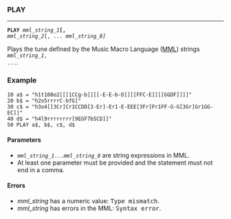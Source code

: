 ### PLAY
***
<code><b>PLAY</b> <var>mml_string_1</var><b>[,</b> <var>mml_string_2</var>[, ... <var>mml_string_8<var>]</code>

Plays the tune defined by the Music Macro Language ([MML](MML)) strings <code><var>mml_string_1</var>, ...</code>.

### Example
```
10 a$ = "h1t100o2[[[1CCg-b]][[-E-E-b-D]][[FFC-E]][[GGDF]]]]"
20 b$ = "h2o5rrrrC-bfG]"
30 c$ = "h3o4[[3Cr]Cr1CCDD[3-Er]-Er1-E-EEE[3Fr]Fr1FF-G-G[3Gr]Gr1GG-EC]]"
40 d$ = "h4l9rrrrrrrr[9EGF7b5CD]]"
50 PLAY a$, b$, c$, d$
```
#### Parameters
* <code><var>mml_string_1</var>...<var>mml_string_8</var></code> are string expressions in MML.
* At least one parameter must be provided and the statement must not end in a comma.

#### Errors
* <var>mml_string</var> has a numeric value: <samp>Type mismatch</samp>.
* <var>mml_string</var> has errors in the MML: <samp>Syntax error</samp>.

